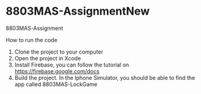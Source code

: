 # 8803MAS-AssignmentNew
8803MAS-Assignment

How to run the code
1. Clone the project to your computer
2. Open the project in Xcode
3. Install Firebase, you can follow the tutorial on https://firebase.google.com/docs
4. Build the project. In the Iphone Simulator, you should be able to find the app called 8803MAS-LockGame
